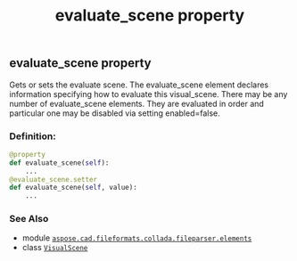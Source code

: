﻿---
title: evaluate_scene property
second_title: Aspose.CAD for Python via .NET API References
description: 
type: docs
weight: 40
url: /python-net/aspose.cad.fileformats.collada.fileparser.elements/visualscene/evaluate_scene/
is_root: false
---

## evaluate_scene property


Gets or sets the evaluate scene.
The evaluate_scene element declares information specifying how to evaluate this visual_scene.
There may be any number of evaluate_scene elements.
They are evaluated in order and particular one may be disabled via setting enabled=false.
### Definition:
```python
@property
def evaluate_scene(self):
    ...
@evaluate_scene.setter
def evaluate_scene(self, value):
    ...
```

### See Also
* module [`aspose.cad.fileformats.collada.fileparser.elements`](../../)
* class [`VisualScene`](/cad/python-net/aspose.cad.fileformats.collada.fileparser.elements/visualscene)
